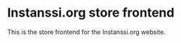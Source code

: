 Instanssi.org store frontend
============================

This is the store frontend for the Instanssi.org website.
